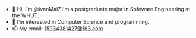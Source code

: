 - 👋 Hi, I’m @ivanMai7.I'm a postgraduate major in Sofeware Engineering at the WHUT.
- 👀 I’m interested in Computer Science and programming.
- 📫 My email: 15934381427@163.com

<!---
ivanMai7/ivanMai7 is a ✨ special ✨ repository because its `README.md` (this file) appears on your GitHub profile.
You can click the Preview link to take a look at your changes.
--->
